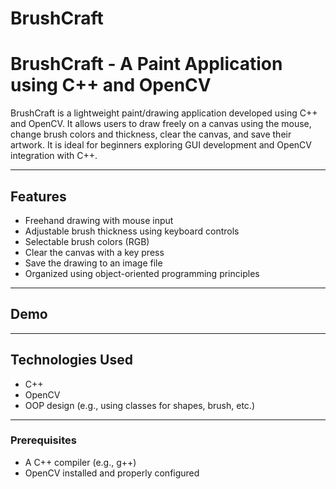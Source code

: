 # BrushCraft

# BrushCraft - A Paint Application using C++ and OpenCV

BrushCraft is a lightweight paint/drawing application developed using C++ and OpenCV. It allows users to draw freely on a canvas using the mouse, change brush colors and thickness, clear the canvas, and save their artwork. It is ideal for beginners exploring GUI development and OpenCV integration with C++.

---

## Features

- Freehand drawing with mouse input
- Adjustable brush thickness using keyboard controls
- Selectable brush colors (RGB)
- Clear the canvas with a key press
- Save the drawing to an image file
- Organized using object-oriented programming principles

---

## Demo


---

## Technologies Used

- C++
- OpenCV
- OOP design (e.g., using classes for shapes, brush, etc.)

---

### Prerequisites

- A C++ compiler (e.g., g++)
- OpenCV installed and properly configured


